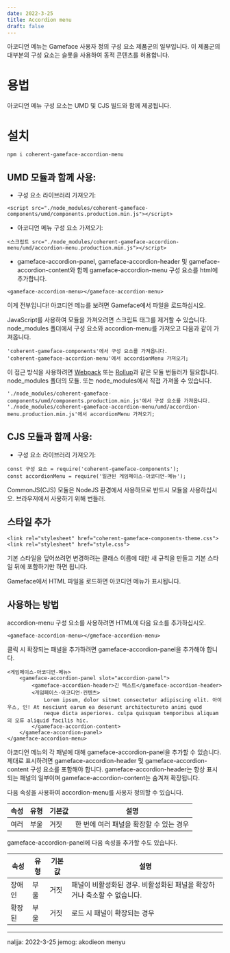 ```yaml
---
date: 2022-3-25
title: Accordion menu
draft: false
---
```


<!--저작권 (c) Coherent Labs AD. 판권 소유. MIT 라이선스에 따라 라이선스가 부여되었습니다. 라이선스 정보는 프로젝트 루트의 License.txt를 참조하세요. -->

아코디언 메뉴는 Gameface 사용자 정의 구성 요소 제품군의 일부입니다. 이 제품군의 대부분의 구성 요소는 슬롯을 사용하여 동적 콘텐츠를 허용합니다.


용법
====================
아코디언 메뉴 구성 요소는 UMD 및 CJS 빌드와 함께 제공됩니다.

# 설치
`npm i coherent-gameface-accordion-menu`


## UMD 모듈과 함께 사용:

* 구성 요소 라이브러리 가져오기:

~~~~{.html}
<script src="./node_modules/coherent-gameface-components/umd/components.production.min.js"></script>
~~~~

* 아코디언 메뉴 구성 요소 가져오기:

~~~~{.html}
<스크립트 src="./node_modules/coherent-gameface-accordion-menu/umd/accordion-menu.production.min.js"></script>
~~~~

* gameface-accordion-panel, gameface-accordion-header 및 gameface-accordion-content와 함께 gameface-accordion-menu 구성 요소를 html에 추가합니다.

~~~~{.html}
<gameface-accordion-menu></gameface-accordion-menu>
~~~~

이게 전부입니다! 아코디언 메뉴를 보려면 Gameface에서 파일을 로드하십시오.

JavaScript를 사용하여 모듈을 가져오려면 스크립트 태그를 제거할 수 있습니다.
node_modules 폴더에서 구성 요소와 accordion-menu를 가져오고 다음과 같이 가져옵니다.

~~~~{.js}
'coherent-gameface-components'에서 구성 요소를 가져옵니다.
'coherent-gameface-accordion-menu'에서 accordionMenu 가져오기;
~~~~

이 접근 방식을 사용하려면 [Webpack](https://webpack.js.org/) 또는 [Rollup](https://rollupjs.org/guide/en/)과 같은 모듈 번들러가 필요합니다.
node_modules 폴더의 모듈. 또는 node_modules에서 직접 가져올 수 있습니다.

~~~~{.js}
'./node_modules/coherent-gameface-components/umd/components.production.min.js'에서 구성 요소를 가져옵니다.
'./node_modules/coherent-gameface-accordion-menu/umd/accordion-menu.production.min.js'에서 accordionMenu 가져오기;
~~~~

## CJS 모듈과 함께 사용:

* 구성 요소 라이브러리 가져오기:

~~~~{.js}
const 구성 요소 = require('coherent-gameface-components');
const accordionMenu = require('일관된 게임페이스-아코디언-메뉴');
~~~~

CommonJS(CJS) 모듈은 NodeJS 환경에서 사용하므로 반드시 모듈을 사용하십시오.
브라우저에서 사용하기 위해 번들러.


## 스타일 추가

~~~~{.html}
<link rel="stylesheet" href="coherent-gameface-components-theme.css">
<link rel="stylesheet" href="style.css">
~~~~
기본 스타일을 덮어쓰려면 변경하려는 클래스 이름에 대한 새 규칙을 만들고 기본 스타일 뒤에 포함하기만 하면 됩니다.

Gameface에서 HTML 파일을 로드하면 아코디언 메뉴가 표시됩니다.


## 사용하는 방법


accordion-menu 구성 요소를 사용하려면 HTML에 다음 요소를 추가하십시오.
~~~~{.html}
<gameface-accordion-menu></gmeface-accordion-menu>
~~~~

클릭 시 확장되는 패널을 추가하려면 gameface-accordion-panel을 추가해야 합니다.

~~~~{.html}
<게임페이스-아코디언-메뉴>
    <gameface-accordion-panel slot="accordion-panel">
        <gameface-accordion-header>긴 텍스트</gameface-accordion-header>
        <게임페이스-아코디언-컨텐츠>
            Lorem ipsum, dolor sitmet consectetur adipiscing elit. 아이우스, 인! At nesciunt earum ea deserunt architectureto animi quod
            neque dicta asperiores. culpa quisquam temporibus aliquam의 오류 aliquid facilis hic.
        </gameface-accordion-content>
    </gameface-accordion-panel>
</gameface-accordion-menu>
~~~~

 아코디언 메뉴의 각 패널에 대해 gameface-accordion-panel을 추가할 수 있습니다. 제대로 표시하려면 gameface-accordion-header 및 gameface-accordion-content 구성 요소를 포함해야 합니다. gameface-accordion-header는 항상 표시되는 패널의 일부이며 gameface-accordion-content는 숨겨져 확장됩니다.

다음 속성을 사용하여 accordion-menu를 사용자 정의할 수 있습니다.

|속성 |유형 |기본값 | 설명 |
|---|---|---|---|
|여러 | 부울 |거짓 | 한 번에 여러 패널을 확장할 수 있는 경우 |

gameface-accordion-panel에 다음 속성을 추가할 수도 있습니다.

|속성 |유형 |기본값 | 설명 |
|---|---|---|---|
|장애인 | 부울 |거짓 | 패널이 비활성화된 경우. 비활성화된 패널을 확장하거나 축소할 수 없습니다. |
|확장된 | 부울 |거짓 | 로드 시 패널이 확장되는 경우 |
---
naljja: 2022-3-25
jemog: akodieon menyu